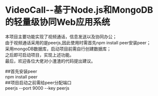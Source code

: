 # VideoCall--基于Node.js和MongoDB的轻量级协同Web应用系统   
本项目主要功能实现了视频通话，信息发送以及协同办公；  
由于视频通话采用的是peerjs,因此使用时需首先npm install peer安装peer；  
采用mongoDB数据库，启动项目前需自行创建数据库；  
之后即可启动项目，实现上述功能。  
最后，欢迎各位大佬对小渣渣的代码提出建议。  

##首先安装peer  
npm install peer  
##项目启动之前需给peer分配端口  
peerjs --port 9000 --key peerjs  

